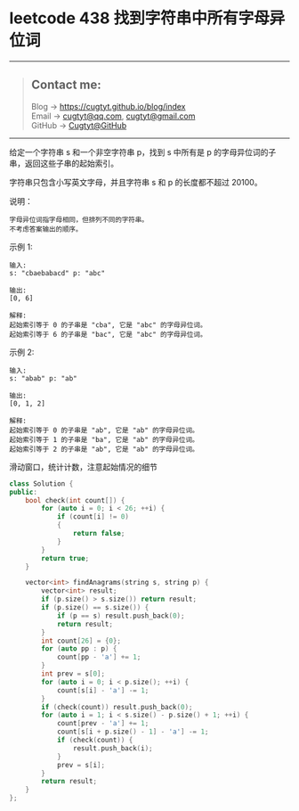 # leetcode 438 找到字符串中所有字母异位词

---
> ## Contact me:
> Blog -> <https://cugtyt.github.io/blog/index>  
> Email -> <cugtyt@qq.com>, <cugtyt@gmail.com>  
> GitHub -> [Cugtyt@GitHub](https://github.com/Cugtyt)

---

给定一个字符串 s 和一个非空字符串 p，找到 s 中所有是 p 的字母异位词的子串，返回这些子串的起始索引。

字符串只包含小写英文字母，并且字符串 s 和 p 的长度都不超过 20100。

说明：

```
字母异位词指字母相同，但排列不同的字符串。
不考虑答案输出的顺序。
```

示例 1:

```
输入:
s: "cbaebabacd" p: "abc"

输出:
[0, 6]

解释:
起始索引等于 0 的子串是 "cba", 它是 "abc" 的字母异位词。
起始索引等于 6 的子串是 "bac", 它是 "abc" 的字母异位词。
```

示例 2:

```
输入:
s: "abab" p: "ab"

输出:
[0, 1, 2]

解释:
起始索引等于 0 的子串是 "ab", 它是 "ab" 的字母异位词。
起始索引等于 1 的子串是 "ba", 它是 "ab" 的字母异位词。
起始索引等于 2 的子串是 "ab", 它是 "ab" 的字母异位词。
```

滑动窗口，统计计数，注意起始情况的细节

``` c++
class Solution {
public:
    bool check(int count[]) {
        for (auto i = 0; i < 26; ++i) {
            if (count[i] != 0)
            {
                return false;
            }
        }
        return true;
    }

    vector<int> findAnagrams(string s, string p) {
        vector<int> result;
        if (p.size() > s.size()) return result;
        if (p.size() == s.size()) {
            if (p == s) result.push_back(0);
            return result;
        }
        int count[26] = {0};
        for (auto pp : p) {
            count[pp - 'a'] += 1;
        }
        int prev = s[0];
        for (auto i = 0; i < p.size(); ++i) {
            count[s[i] - 'a'] -= 1;
        }
        if (check(count)) result.push_back(0);
        for (auto i = 1; i < s.size() - p.size() + 1; ++i) {
            count[prev - 'a'] += 1;
            count[s[i + p.size() - 1] - 'a'] -= 1;
            if (check(count)) {
                result.push_back(i);
            }
            prev = s[i];
        }
        return result;
    }
};

```